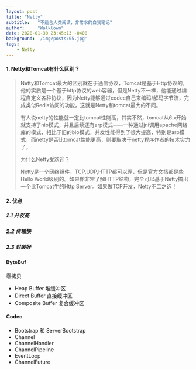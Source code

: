 ```yaml
---
layout: post
title: "Netty"
subtitle:   "不适合人类阅读，非常水的自我笔记"
author:     "Walklown"
date: 2020-01-30 23:45:13 -0400
background: '/img/posts/05.jpg'
tags:
    - Netty
---
```


#### 1. Netty和Tomcat有什么区别？

> Netty和Tomcat最大的区别就在于通信协议，Tomcat是基于Http协议的，他的实质是一个基于http协议的web容器，但是Netty不一样，他能通过编程自定义各种协议，因为Netty能够通过codec自己来编码/解码字节流，完成类似Redis访问的功能，这就是Netty和tomcat最大的不同。
>
> 有人说netty的性能就一定比tomcat性能高，其实不然，tomcat从6.x开始就支持了nio模式，并且后续还有arp模式——一种通过jni调用apache网络库的模式，相比于旧的bio模式，并发性能得到了很大提高，特别是arp模式，而netty是否比tomcat性能更高，则要取决于netty程序作者的技术实力了。
>
> 为什么Netty受欢迎？
>
> Netty是一个网络组件，TCP,UDP,HTTP都可以弄，但是官方文档都是些Hello World级别的。如果你非常了解HTTP结构，完全可以基于Netty搞出一个比Tomcat牛的Http Server。如果做TCP开发，Netty不二之选！

#### 2. 优点

##### 2.1 并发高

##### 2.2 传输快

##### 2.3 封装好

#### ByteBuf

零拷贝

* Heap Buffer 堆缓冲区
* Direct Buffer 直接缓冲区
* Composite Buffer 复合缓冲区

#### Codec

- Bootstrap 和 ServerBootstrap
- Channel
- ChannelHandler
- ChannelPipeline
- EventLoop
- ChannelFuture